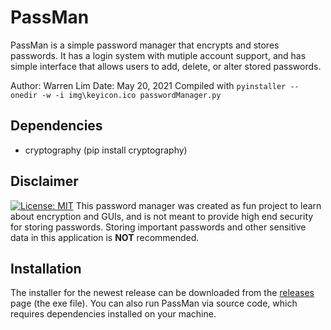 # PassMan
 PassMan is a simple password manager that encrypts and stores passwords. It has a login system with mutiple account support, and has simple interface that allows users to add, delete, or alter stored passwords.

 Author: Warren Lim
 Date: May 20, 2021
 Compiled with `pyinstaller --onedir -w -i img\keyicon.ico passwordManager.py`

## Dependencies
 - cryptography (pip install cryptography)

## Disclaimer
[![License: MIT](https://img.shields.io/badge/License-MIT-blue.svg)](https://opensource.org/licenses/MIT)
This password manager was created as fun project to learn about encryption and GUIs, and is not meant to provide high end security for storing passwords. Storing important passwords and other sensitive data in this application is **NOT** recommended.

## Installation
The installer for the newest release can be downloaded from the [releases](https://github.com/wrrnlim/PassMan/releases) page (the exe file). You can also run PassMan via source code, which requires dependencies installed on your machine.
